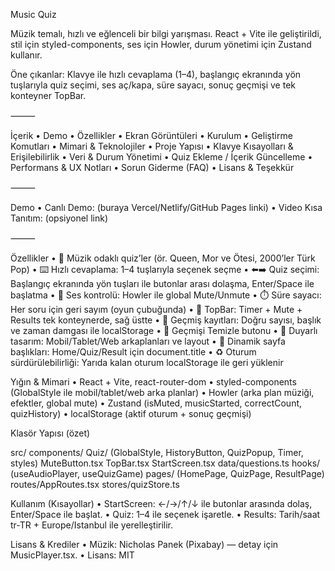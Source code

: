Music Quiz

Müzik temalı, hızlı ve eğlenceli bir bilgi yarışması.
React + Vite ile geliştirildi, stil için styled-components, ses için Howler, durum yönetimi için Zustand kullanır.

Öne çıkanlar: Klavye ile hızlı cevaplama (1–4), başlangıç ekranında yön tuşlarıyla quiz seçimi, ses aç/kapa, süre sayacı, sonuç geçmişi ve tek konteyner TopBar.

⸻

İçerik
	•	Demo
	•	Özellikler
	•	Ekran Görüntüleri
	•	Kurulum
	•	Geliştirme Komutları
	•	Mimari & Teknolojiler
	•	Proje Yapısı
	•	Klavye Kısayolları & Erişilebilirlik
	•	Veri & Durum Yönetimi
	•	Quiz Ekleme / İçerik Güncelleme
	•	Performans & UX Notları
	•	Sorun Giderme (FAQ)
	•	Lisans & Teşekkür

⸻

Demo
	•	Canlı Demo: (buraya Vercel/Netlify/GitHub Pages linki)
	•	Video Kısa Tanıtım: (opsiyonel link)

⸻

Özellikler
	•	🎵 Müzik odaklı quiz’ler (ör. Queen, Mor ve Ötesi, 2000’ler Türk Pop)
	•	⌨️ Hızlı cevaplama: 1–4 tuşlarıyla seçenek seçme
	•	⬅️➡️ Quiz seçimi: Başlangıç ekranında yön tuşları ile butonlar arası dolaşma, Enter/Space ile başlatma
	•	🔕 Ses kontrolü: Howler ile global Mute/Unmute
	•	⏱️ Süre sayacı: Her soru için geri sayım (oyun çubuğunda)
	•	🧭 TopBar: Timer + Mute + Results tek konteynerde, sağ üstte
	•	🧠 Geçmiş kayıtları: Doğru sayısı, başlık ve zaman damgası ile localStorage
	•	🧹 Geçmişi Temizle butonu
	•	📱 Duyarlı tasarım: Mobil/Tablet/Web arkaplanları ve layout
	•	🔖 Dinamik sayfa başlıkları: Home/Quiz/Result için document.title
	•	♻️ Oturum sürdürülebilirliği: Yarıda kalan oturum localStorage ile geri yüklenir

Yığın & Mimari
	•	React + Vite, react-router-dom
	•	styled-components (GlobalStyle ile mobil/tablet/web arka planlar)
	•	Howler (arka plan müziği, efektler, global mute)
	•	Zustand (isMuted, musicStarted, correctCount, quizHistory)
	•	localStorage (aktif oturum + sonuç geçmişi)

  Klasör Yapısı (özet)

  src/
  components/
    Quiz/ (GlobalStyle, HistoryButton, QuizPopup, Timer, styles)
    MuteButton.tsx
    TopBar.tsx
    StartScreen.tsx
  data/questions.ts
  hooks/ (useAudioPlayer, useQuizGame)
  pages/ (HomePage, QuizPage, ResultPage)
  routes/AppRoutes.tsx
  stores/quizStore.ts

  Kullanım (Kısayollar)
	•	StartScreen: ←/→/↑/↓ ile butonlar arasında dolaş, Enter/Space ile başlat.
	•	Quiz: 1–4 ile seçenek işaretle.
	•	Results: Tarih/saat tr-TR + Europe/Istanbul ile yerelleştirilir.

  Lisans & Krediler
	•	Müzik: Nicholas Panek (Pixabay) — detay için MusicPlayer.tsx.
	•	Lisans: MIT 